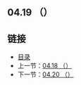 ## 04.19 （）


## 链接
* [目录](https://github.com/alphaxlvii/go-zh/blob/master/tour/directory.md)
* 上一节：[04.18 （）](https://github.com/alphaxlvii/go-zh/blob/master/tour/04.18.md)
* 下一节：[04.20 （）](https://github.com/alphaxlvii/go-zh/blob/master/tour/04.20.md)

